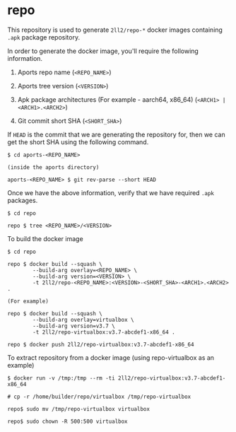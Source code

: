 # repo

This repository is used to generate `2ll2/repo-*` docker images containing
`.apk` package repository.

In order to generate the docker image, you'll require the following information.

1. Aports repo name (`<REPO_NAME>`)

2. Aports tree version (`<VERSION>`)

3. Apk package architectures (For example - aarch64, x86_64) (`<ARCH1> | <ARCH1>.<ARCH2>`)

4. Git commit short SHA (`<SHORT_SHA>`)

If `HEAD` is the commit that we are generating the repository for, then we can
get the short SHA using the following command.

```
$ cd aports-<REPO_NAME>

(inside the aports directory)

aports-<REPO_NAME> $ git rev-parse --short HEAD
```

Once we have the above information, verify that we have required `.apk`
packages.

```
$ cd repo

repo $ tree <REPO_NAME>/<VERSION>
```

To build the docker image

```
$ cd repo

repo $ docker build --squash \
        --build-arg overlay=<REPO_NAME> \
        --build-arg version=<VERSION> \
        -t 2ll2/repo-<REPO_NAME>:<VERSION>-<SHORT_SHA>-<ARCH1>.<ARCH2> .

(For example)

repo $ docker build --squash \
        --build-arg overlay=virtualbox \
        --build-arg version=v3.7 \
        -t 2ll2/repo-virtualbox:v3.7-abcdef1-x86_64 .

repo $ docker push 2ll2/repo-virtualbox:v3.7-abcdef1-x86_64
```

To extract repository from a docker image (using repo-virtualbox as an example)

```
$ docker run -v /tmp:/tmp --rm -ti 2ll2/repo-virtualbox:v3.7-abcdef1-x86_64

# cp -r /home/builder/repo/virtualbox /tmp/repo-virtualbox

repo$ sudo mv /tmp/repo-virtualbox virtualbox

repo$ sudo chown -R 500:500 virtualbox
```

